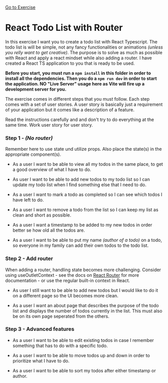 [Go to Exercise](#react-todo-list-with-router)

# React Todo List with Router

In this exercise I want you to create a todo list with React Typescript. The todo list is will be simple, not any fancy functionalities or animations _(unless you relly want to get creative)_. The purpose is to solve as much as possible with React and apply a react mindset while also adding a router. I have created a React TS application to you that is ready to be used.

**Before you start, you must run a `npm install` in this folder in order to install all the dependencies. Then you do a `npm run dev` in order to start the application. NO "Live Server" usage here as Vite will fire up a development server for you.**

The exercise comes in different steps that you must follow. Each step comes with a set of user stories. A user story is basically just a requirement of your application but it comes like a description of a feature.

Read the instructions carefully and and don't try to do everything at the same time. Work user story for user story.

### Step 1 - _(No router)_

Remember here to use state und utilize props. Also place the state(s) in the appropriate component(s).

- As a user I want to be able to view all my todos in the same place, to get a good overview of what I have to do.

- As user I want to be able to add new todos to my todo list so I can update my todo list when I find something else that I need to do.

- As a user I want to mark a todo as completed so I can see which todos I have left to do.

- As a user I want to remove a todo from the list so I can keep my list as clean and short as possible.

- As a user I want a timestamp to be added to my new todos in order better se how old all the todos are.

- As a user I want to be able to put my name _(author of a todo)_ on a todo, so everyone in my family can add their own todos to the todo list.

### Step 2 - Add router

When adding a router, handling state becomes more challenging. Consider using useOutletContext - see the docs on [React Router](https://reactrouter.com/en/main) for more documentation - or use the regular built-in context in React.

- As user I still want to be able to add new todos but I would like to do it on a different page so the UI becomes more clean.

- As a user I want an about page that describes the purpose of the todo list and displays the number of todos currently in the list. This must also be on its own page seperated from the others.

### Step 3 - Advanced features

- As a user I want to be able to edit existing todos in case I remember something that has to do with a specific todo.

- As a user I want to be able to move todos up and down in order to prioritize what I have to do.

- As a user I want to be able to sort my todos after either timestamp or author.
